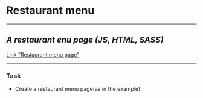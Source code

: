# Restaurant menu
---
## _A restaurant enu page (JS, HTML, SASS)_

[Link "Restaurant menu page"](https://anastasiash29.github.io/restaurant-menu/)

---

### Task
- Create a restaurant menu page(as in the example)